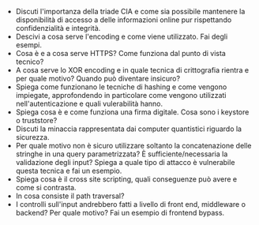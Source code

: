- Discuti l'importanza della triade CIA e come sia possibile mantenere la disponibilità di accesso a delle informazioni online pur rispettando confidenzialità e integrità.
- Descivi a cosa serve l'encoding e come viene utilizzato. Fai degli esempi.
- Cosa è e a cosa serve HTTPS? Come funziona dal punto di vista tecnico?
- A cosa serve lo XOR encoding e in quale tecnica di crittografia rientra e per quale motivo? Quando può diventare insicuro?
- Spiega come funzionano le tecniche di hashing e come vengono impiegate, approfondendo in particolare come vengono utilizzati nell'autenticazione e quali vulerabilità hanno.
- Spiega cosa è e come funziona una firma digitale. Cosa sono i keystore o truststore?
- Discuti la minaccia rappresentata dai computer quantistici riguardo la sicurezza.
- Per quale motivo non è sicuro utilizzare soltanto la concatenazione delle stringhe in una query parametrizzata? È sufficiente/necessaria la validazione degli input? Spiega a quale tipo di attacco è vulnerabile questa tecnica e fai un esempio.
- Spiega cosa è il cross site scripting, quali conseguenze può avere e come si contrasta.
- In cosa consiste il path traversal?
- I controlli sull'input andrebbero fatti a livello di front end, middleware o backend? Per quale motivo? Fai un esempio di frontend bypass.
